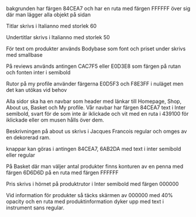 bakgrunden har färgen 84CEA7 och har en ruta med färgen FFFFFF över sig där man lägger alla objekt på sidan

Titlar skrivs i Italianno med storlek 60

Undertitlar skrivs i Italianno med storlek 50

För text om produkter används Bodybase som font och priset under skrivs med smallbase

På reviews används antingen CAC7F5 eller E0D3E8 som färgen på rutan och fonten inter i semibold

Rutor på my profile använder färgerna E0D5F3 och F8E3FF i nuläget men det kan utökas vid behov

Alla sidor ska ha en navbar som header med länkar till Homepage, Shop, About us, Basket och My profile. Vår navbar har färgen 84CEA7 text 
i Inter semibold, svart för de som inte är iklickade och vit med en ruta i 439100 för iklickade eller om musen hålls över dem.

Beskrivningen på about us skrivs i Jacques Francois regular och omges av en dekorerad ram.

knappar kan göras i antingen 84CEA7, 6AB2DA med text i inter semibold eller regular

På Basket där man väljer antal produkter finns konturen av en penna med färgen 6D6D6D på en ruta med färgen FFFFFF

Pris skrivs i hörnet på produktrutor i Inter semibold med färgen 000000

Vid information för produkter så täcks skärmen av 000000 med 40% opacity och en ruta med produktinformation dyker upp med text i instrument sans regular.